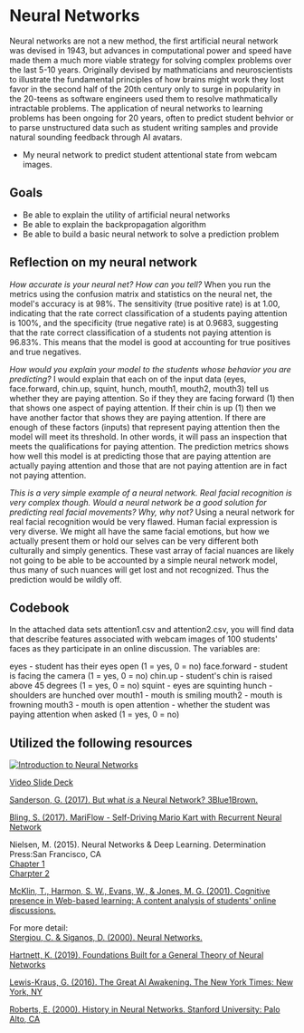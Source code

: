 # Neural Networks

Neural networks are not a new method, the first artificial neural network was devised in 1943, but advances in computational power and speed have made them a much more viable strategy for solving complex problems over the last 5-10 years. Originally devised by mathmaticians and neuroscientists to illustrate the fundamental principles of how brains might work they lost favor in the second half of the 20th century only to surge in popularity in the 20-teens as software engineers used them to resolve mathmatically intractable problems. The application of neural networks to learning problems has been ongoing for 20 years, often to predict student behvior or to parse unstructured data such as student writing samples and provide natural sounding feedback through AI avatars.

* My neural network to predict student attentional state from webcam images. 

## Goals

* Be able to explain the utility of artificial neural networks
* Be able to explain the backpropagation algorithm
* Be able to build a basic neural network to solve a prediction problem

## Reflection on my neural network

*How accurate is your neural net? How can you tell?* When you run the metrics using the confusion matrix and statistics on the neural net, the model's accuracy is at 98%. The sensitivity (true positive rate) is at 1.00, indicating that the rate correct classification of a students paying attention is 100%, and the specificity (true negative rate) is at 0.9683, suggesting that the rate correct classification of a students not paying attention is 96.83%. This means that the model is good at accounting for true positives and true negatives.

*How would you explain your model to the students whose behavior you are predicting?* I would explain that each on of the input data (eyes, face.forward, chin.up, squint, hunch, mouth1, mouth2, mouth3) tell us whether they are paying attention. So if they they are facing forward (1) then that shows one aspect of paying attention. If their chin is up (1) then we have another factor that shows they are paying attention. If there are enough of these factors (inputs) that represent paying attention then the model will meet its threshold. In other words, it will pass an inspection that meets the qualifications for paying attention. The prediction metrics shows how well this model is at predicting those that are paying attention are actually paying attention and those that are not paying attention are in fact not paying attention.

*This is a very simple example of a neural network. Real facial recognition is very complex though. Would a neural network be a good solution for predicting real facial movements? Why, why not?* Using a neural network for real facial recognition would be very flawed. Human facial expression is very diverse. We might all have the same facial emotions, but how we actually present them or hold our selves can be very different both culturally and simply genentics. These vast array of facial nuances are likely not going to be able to be accounted by a simple neural network model, thus many of such nuances will get lost and not recognized. Thus the prediction would be wildly off.

## Codebook

In the attached data sets attention1.csv and attention2.csv, you will find data that describe features associated with webcam images of 100 students' faces as they participate in an online discussion. The variables are:

eyes - student has their eyes open (1 = yes, 0 = no)
face.forward - student is facing the camera (1 = yes, 0 = no)
chin.up - student's chin is raised above 45 degrees (1 = yes, 0 = no)
squint - eyes are squinting
hunch - shoulders are hunched over
mouth1 - mouth is smiling
mouth2 - mouth is frowning
mouth3 - mouth is open
attention - whether the student was paying attention when asked (1 = yes, 0 = no)

## Utilized the following resources

[![Introduction to Neural Networks](https://img.youtube.com/vi/x54ULLJSzBM/0.jpg)](https://youtu.be/x54ULLJSzBM)

[Video Slide Deck](https://github.com/la-process-and-theory/neural-networks/blob/master/HUDK4051-neural-nets.pdf)

[Sanderson, G. (2017). But what *is* a Neural Network? 3Blue1Brown. ](https://www.youtube.com/watch?v=aircAruvnKk)

[Bling, S. (2017). MariFlow - Self-Driving Mario Kart with Recurrent Neural Network](https://www.youtube.com/watch?v=Ipi40cb_RsI)

Nielsen, M. (2015). Neural Networks & Deep Learning. Determination Press:San Francisco, CA  
  [Chapter 1](http://neuralnetworksanddeeplearning.com/chap1.html)  
  [Charpter 2](http://neuralnetworksanddeeplearning.com/chap2.html)  

[McKlin, T., Harmon, S. W., Evans, W., & Jones, M. G. (2001). Cognitive presence in Web-based learning: A content analysis of students' online discussions.](https://files.eric.ed.gov/fulltext/ED470101.pdf)  

For more detail:  
[Stergiou, C. & Siganos, D. (2000). Neural Networks.](http://www.doc.ic.ac.uk/~nd/surprise_96/journal/vol4/cs11/report.html)

[Hartnett, K. (2019). Foundations Built for a General Theory of Neural Networks](https://www.quantamagazine.org/foundations-built-for-a-general-theory-of-neural-networks-20190131/)

[Lewis-Kraus, G. (2016). The Great AI Awakening. The New York Times: New York, NY](https://www.nytimes.com/2016/12/14/magazine/the-great-ai-awakening.html)

[Roberts, E. (2000). History in Neural Networks. Stanford University: Palo Alto, CA](https://cs.stanford.edu/people/eroberts/courses/soco/projects/neural-networks/History/history1.html)
